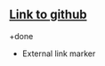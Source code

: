 ## [Link to github](#Schedulede:)
<!-- Schedulede:2023-11-21T22:37:21.927Z -->

<!-- Schedulede:2023-11-21T21:37:16.794Z order:30 -->

+done

<!-- Schedulede:2023-11-21T21:30:20.388Z -->

<!-- Schedulede:2023-11-21T20:40:57.947Z -->

<!-- Schedulede:2023-11-21T20:16:45.698Z -->

<card>

- External link marker
  <!--
  created:~~${ReferenceError: timestamp is not defined}~~ Schedulede:2023-11-21T17:10:36.188Z order:10 -->
  </card>

